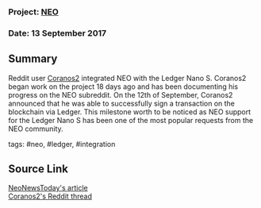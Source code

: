 ### Project: [NEO](../projects/neo.md)
### Date: 13 September 2017
## Summary
  
Reddit user [Coranos2](https://www.reddit.com/user/coranos2) integrated NEO with the Ledger Nano S.
Coranos2 began work on the project 18 days ago and has been documenting his progress on the NEO subreddit.
On the 12th of September, Coranos2 announced that he was able to successfully sign a transaction on the blockchain via Ledger.
This milestone worth to be noticed as NEO support for the Ledger Nano S has been one of the most popular requests from the NEO community.
  
tags: #neo, #ledger, #integration
## Source Link
[NeoNewsToday's article](https://neonewstoday.com/development/successful-neo-ledger-nano-s-integration-announced/)  
[Coranos2's Reddit thread](https://www.reddit.com/r/NEO/comments/6zs0sv/neo_ledger_nano_s_integration_successful/?utm_content=full_comments&utm_medium=user&utm_source=reddit&utm_name=frontpage)

